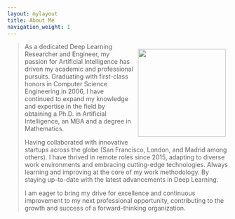 ```yaml
---
layout: mylayout
title: About Me
navigation_weight: 1
---
```


<img src="{{ site.url }}/assets/me2021.jpg"  width="200px" style="float: right; margin: 1em 0.4em 0.4em 0.8em"/>

> As a dedicated Deep Learning Researcher and Engineer, my passion for Artificial Intelligence has driven my academic and professional pursuits. Graduating with first-class honors in Computer Science Engineering in 2006, I have continued to expand my knowledge and expertise in the field by obtaining a Ph.D. in Artificial Intelligence, an MBA and a degree in Mathematics.
> 
> Having collaborated with innovative startups across the globe (San Francisco, London, and Madrid among others). I have thrived in remote roles since 2015, adapting to diverse work environments and embracing cutting-edge technologies. Always learning and improving at the core of my work methodology. By staying up-to-date with the latest advancements in Deep Learning.
> 
> I am eager to bring my drive for excellence and continuous improvement to my next professional opportunity, contributing to the growth and success of a forward-thinking organization.
